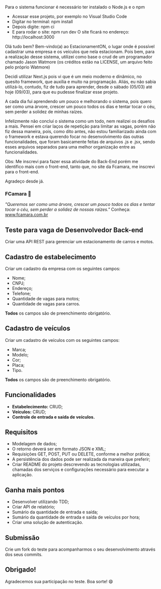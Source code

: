 Para o sistema funcionar é necessário ter instalado o Node.js e o npm
- Acessar esse projeto, por exemplo no Visual Studio Code
- Digitar no terminal: npm install
- Depois digite: npm ci
- E para rodar o site: npm run dev
O site ficará no endereço: http://localhost:3000

Olá tudo bem? Bem-vindo(a) ao EstacionamentON, o lugar onde é possível cadastrar uma empresa e os veículos que nela estacionam. Pois bem, para a realização desse sistema, utilizei como base o crud de um programador chamado Jason Watmore (os créditos estão na LICENSE, um arquivo feito pelo próprio Watmore)

Decidi utilizar Next.js pois vi que é um meio moderno e dinâmico, no quesito framework, que auxilia e muito na programação. Aliás, eu não sabia utilizá-lo, contudo, fiz de tudo para aprender, desde o sábado (05/03) até hoje (09/03), para que eu pudesse finalizar esse projeto. 

A cada dia fui aprendendo um pouco e melhorando o sistema, pois quero ser como uma árvore, crescer um pouco todos os dias e tentar tocar o céu, sem perder a solidez de minhas raízes.

Infelizmente não concluí o sistema como um todo, nem realizei os desafios a mais. Pensei em criar laços de repetição para limitar as vagas, porém não fiz dessa maneira, pois, como dito antes, não estou familiarizado ainda com o framework e estava querendo focar no desenvolvimento das outras funcionalidades, que foram basicamente feitas de arquivos .js e .jsx, sendo esses arquivos separados para uma melhor organização entre as funcionalidades.

Obs: Me inscrevi para fazer essa atividade do Back-End porém me identifico mais com o front-end, tanto que, no site da Fcamara, me inscrevi para o front-end.

Agradeço desde já.


### FCamara 🚀
*"Queremos ser como uma árvore, 
  crescer um pouco todos os dias e tentar tocar o céu, 
  sem perder a solidez de nossas raízes."*
Conheça: www.fcamara.com.br

## Teste para vaga de Desenvolvedor Back-end
Criar uma API REST para gerenciar um estacionamento de carros e motos.

## Cadastro de estabelecimento

Criar um cadastro da empresa com os seguintes campos:
- Nome;
- CNPJ;
- Endereço;
- Telefone;
- Quantidade de vagas para motos;
- Quantidade de vagas para carros.

**Todos** os campos são de preenchimento obrigatório.

## Cadastro de veículos

Criar um cadastro de veículos com os seguintes campos:
- Marca;
- Modelo;
- Cor;
- Placa;
- Tipo.

**Todos** os campos são de preenchimento obrigatório.

## Funcionalidades

   - **Estabelecimento:** CRUD;
   - **Veículos:** CRUD;
   - **Controle de entrada e saída de veículos.**

## Requisitos

   - Modelagem de dados;
   - O retorno deverá ser em formato JSON e XML;
   - Requisições GET, POST, PUT ou DELETE, conforme a melhor prática;
   - A persistência dos dados pode ser realizada da maneira que preferir;
   - Criar README do projeto descrevendo as tecnologias utilizadas, chamadas dos serviços e configurações necessário para executar a aplicação.
   
## Ganha mais pontos
   - Desenvolver utilizando TDD;
   - Criar API de relatório;
   - Sumário da quantidade de entrada e saída;
   - Sumário da quantidade de entrada e saída de veículos por hora;
   - Criar uma solução de autenticação.

## Submissão
Crie um fork do teste para acompanharmos o seu desenvolvimento através dos seus commits.

## Obrigado!
Agradecemos sua participação no teste. Boa sorte! 😄
